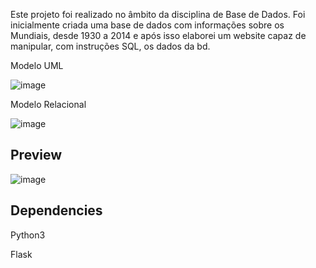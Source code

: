 Este projeto foi realizado no âmbito da disciplina de Base de Dados. 
Foi inicialmente criada uma base de dados com informações sobre os Mundiais, desde 1930 a 2014 e após isso elaborei um website capaz de manipular, com instruções SQL, os dados da bd.


  Modelo UML
  
![image](https://github.com/Kubic11/SQL-World-Cup-Stats-Manipulation/assets/96316928/95fd9230-1663-4c8a-b2e1-43a814a745d5)



  Modelo Relacional
  
![image](https://github.com/Kubic11/SQL-World-Cup-Stats-Manipulation/assets/96316928/afcb3373-e570-4275-afe3-0fb439159cf9)



## Preview

![image](https://github.com/Kubic11/SQL-World-Cup-Stats-Manipulation/assets/96316928/bf466746-2edb-4258-bb57-875840169aa0)




## Dependencies
Python3

Flask
